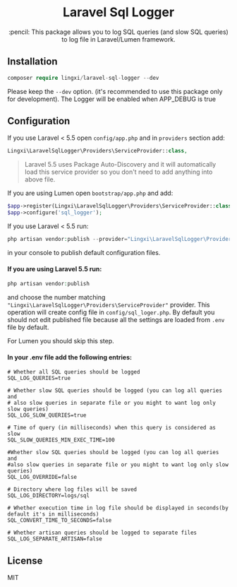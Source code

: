 <h1 align="center"> Laravel Sql Logger </h1>

<p align="center">:pencil: This package allows you to log SQL queries (and slow SQL queries) to log file in Laravel/Lumen framework.</p>

## Installation

```php   
composer require lingxi/laravel-sql-logger --dev
```
   
Please keep the `--dev` option. (it's recommended to use this package only for development). 
The Logger will be enabled when APP_DEBUG is true

## Configuration

If you use Laravel < 5.5 open `config/app.php` and in `providers` section add:
 
```php
Lingxi\LaravelSqlLogger\Providers\ServiceProvider::class,
```
    
> Laravel 5.5 uses Package Auto-Discovery and it will automatically load this service provider so you don't need to add anything into above file.
    
If you are using Lumen open `bootstrap/app.php` and add:
    
```php
$app->register(Lingxi\LaravelSqlLogger\Providers\ServiceProvider::class);
$app->configure('sql_logger');
```
    
If you use Laravel < 5.5 run:
    
```php
php artisan vendor:publish --provider="Lingxi\LaravelSqlLogger\Providers\ServiceProvider"
```
    
in your console to publish default configuration files.
    
#### If you are using Laravel 5.5 run:
    
```php
php artisan vendor:publish
```
    
and choose the number matching `"Lingxi\LaravelSqlLogger\Providers\ServiceProvider"` provider.
This operation will create config file in `config/sql_loger.php`.
By default you should not edit published file because all the settings are loaded from `.env` file by default.

For Lumen you should skip this step. 
        
#### In your .env file add the following entries:

```
# Whether all SQL queries should be logged
SQL_LOG_QUERIES=true 

# Whether slow SQL queries should be logged (you can log all queries and
# also slow queries in separate file or you might to want log only slow queries)
SQL_LOG_SLOW_QUERIES=true

# Time of query (in milliseconds) when this query is considered as slow
SQL_SLOW_QUERIES_MIN_EXEC_TIME=100

#Whether slow SQL queries should be logged (you can log all queries and
#also slow queries in separate file or you might to want log only slow queries)
SQL_LOG_OVERRIDE=false

# Directory where log files will be saved
SQL_LOG_DIRECTORY=logs/sql

# Whether execution time in log file should be displayed in seconds(by default it's in milliseconds)
SQL_CONVERT_TIME_TO_SECONDS=false

# Whether artisan queries should be logged to separate files
SQL_LOG_SEPARATE_ARTISAN=false
```
    
## License
MIT